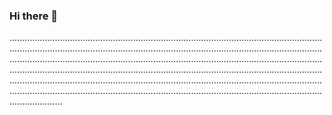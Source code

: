### Hi there 👋

.............................................................................................................................................................................................................................................................................................................................................................................................................................................................................................................................................................................................................................................................................................................................................................................................